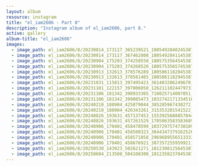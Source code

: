 ```yaml
---
layout: album
resource: instagram
title: "el_iam2606 - Part 8"
description: "Instagram album of el_iam2606, part 8."
active: gallery
album-title: "el_iam2606"
images:
  - image_path: el_iam2606/8/20230814_173117_365239521_18054928402453879_2410767652292624821_n.jpg
  - image_path: el_iam2606/8/20230814_173117_367462808_18054928411453879_4842061778309459921_n.jpg
  - image_path: el_iam2606/8/20230904_175203_374250550_18057535645453879_8733899297648788770_n.jpg
  - image_path: el_iam2606/8/20230904_175203_374268520_18057535657453879_2638498804301866082_n.jpg
  - image_path: el_iam2606/8/20230913_132613_378576289_18058611820453879_7553413671676644778_n.jpg
  - image_path: el_iam2606/8/20230913_132613_378581465_18058611829453879_1756221951547930755_n.jpg
  - image_path: el_iam2606/8/20231031_115813_397495423_361403206249670_7573569750233496253_n.jpg
  - image_path: el_iam2606/8/20231101_122157_397006050_1262111024479731_6246964916742584449_n.jpg
  - image_path: el_iam2606/8/20231106_181342_398933365_710025714007851_7784350681311524069_n.jpg
  - image_path: el_iam2606/8/20231106_181342_399085473_1032742171334516_7380254961644444832_n.jpg
  - image_path: el_iam2606/8/20240210_180904_425879044_385285967430272_6717937785146235210_n.jpg
  - image_path: el_iam2606/8/20240210_180904_426343261_315353201541522_7225730885595111980_n.jpg
  - image_path: el_iam2606/8/20240826_193631_457137453_1553925688857844_2728126654472903223_n.jpg
  - image_path: el_iam2606/8/20240826_193631_457261529_1705063583583689_3971953145230432487_n.jpg
  - image_path: el_iam2606/8/20240906_170401_458478599_1037297574730189_1306763875724828450_n.jpg
  - image_path: el_iam2606/8/20240906_170401_458500323_3644347379162526_1533411681881283496_n.jpg
  - image_path: el_iam2606/8/20240906_170401_458571058_2969689556513333_5084704235602877079_n.jpg
  - image_path: el_iam2606/8/20240906_170401_458676921_3873572559599211_2032524118484284185_n.jpg
  - image_path: el_iam2606/8/20250530_143923_502621271_18123081256453879_2870076718263520996_n.jpg
  - image_path: el_iam2606/8/20250604_213508_504108300_18123582370453879_414859943188465333_n.jpg
---
```

